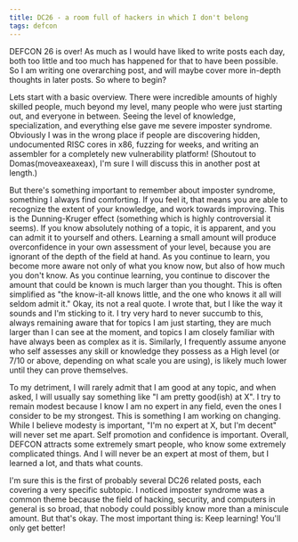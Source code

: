 ```yaml
---
title: DC26 - a room full of hackers in which I don't belong
tags: defcon
---
```


DEFCON 26 is over! As much as I would have liked to write posts each day, both
too little and too much has happened for that to have been possible. So I am
writing one overarching post, and will maybe cover more in-depth thoughts in
later posts. So where to begin?

Lets start with a basic overview. There were incredible amounts of highly
skilled people, much beyond my level, many people who were just starting out,
and everyone in between. Seeing the level of knowledge, specialization, and
everything else gave me severe imposter syndrome. Obviously I was in the wrong
place if people are discovering hidden, undocumented RISC cores in x86, fuzzing
for weeks, and writing an assembler for a completely new vulnerability platform!
(Shoutout to Domas(moveaxeaxeax), I'm sure I will discuss this in another post
at length.)

But there's something important to remember about imposter syndrome, something I
always find comforting. If you feel it, that means you are able to recognize the
extent of your knowledge, and work towards improving. This is the Dunning-Kruger
effect (something which is highly controversial it seems). If you know
absolutely nothing of a topic, it is apparent, and you can admit it to yourself
and others. Learning a small amount will produce overconfidence in your own
assessment of your level, because you are ignorant of the depth of the field at
hand. As you continue to learn, you become more aware not only of what you know
now, but also of how much you don't know. As you continue learning, you continue
to discover the amount that could be known is much larger than you thought.
This is often simplified as "the know-it-all knows little, and the one who knows
it all will seldom admit it." Okay, its not a real quote. I wrote that, but I
like the way it sounds and I'm sticking to it. I try very hard to never succumb
to this, always remaining aware that for topics I am just starting, they are
much larger than I can see at the moment, and topics I am closely familiar with
have always been as complex as it is. Similarly, I frequently assume anyone who
self assesses any skill or knowledge they possess as a High level
(or 7/10 or above, depending on what scale you are using), is likely much lower
until they can prove themselves.

To my detriment, I will rarely admit that I am good at any topic, and when
asked, I will usually say something like "I am pretty good(ish) at X". I try to
remain modest because I know I am no expert in any field, even the ones I
consider to be my strongest. This is something I am working on changing.
While I believe modesty is important, "I'm no expert at X, but I'm decent" will
never set me apart. Self promotion and confidence is important. Overall, DEFCON
attracts some extremely smart people, who know some extremely complicated
things. And I will never be an expert at most of them, but I learned a lot, and
thats what counts.

I'm sure this is the first of probably several DC26 related posts, each covering
a very specific subtopic. I noticed imposter syndrome was a common theme because
the field of hacking, security, and computers in general is so broad, that
nobody could possibly know more than a miniscule amount. But that's okay. The
most important thing is: Keep learning! You'll only get better!
